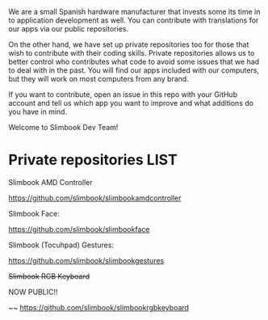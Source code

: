 We are a small Spanish hardware manufacturer that invests some its time in to application development as well. You can contribute with translations for our apps via our public repositories.

On the other hand, we have set up private repositories too for those that wish to contribute with their coding skills. Private repositories allows us to better control who contributes what code to avoid some issues that we had to deal with in the past. You will find our apps included with our  computers, but they will work on most computers from any brand.

If you want to contribute, open an issue in this repo with your GitHub account and tell us which app you want to improve and what additions do you have in mind.

Welcome to Slimbook Dev Team!

# Private repositories LIST

Slimbook AMD Controller

https://github.com/slimbook/slimbookamdcontroller


Slimbook Face:

https://github.com/slimbook/slimbookface


Slimbook (Tocuhpad) Gestures:

https://github.com/slimbook/slimbookgestures



~~Slimbook RGB Keyboard~~

NOW PUBLIC!!

~~ https://github.com/slimbook/slimbookrgbkeyboard
